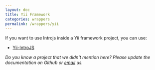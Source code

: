 ```yaml
---
layout: doc
title: Yii Framework
categories: wrappers
permalink: /wrappers/yii
---
```


If you want to use Introjs inside a Yii framework project, you can use:

- [Yii-IntroJS](https://github.com/moein7tl/Yii-IntroJS)

*Do you know a project that we didn't mention here? Please update the documentation on Github or [email](support@introjs.com) us.*
